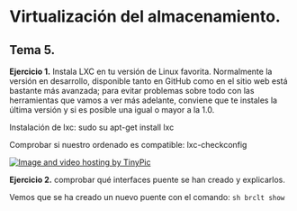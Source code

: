 # Virtualización del almacenamiento. 

## Tema 5.

**Ejercicio 1.** Instala LXC en tu versión de Linux favorita. Normalmente la versión en desarrollo, disponible tanto en GitHub como en el sitio web está bastante más avanzada; para evitar problemas sobre todo con las herramientas que vamos a ver más adelante, conviene que te instales la última versión y si es posible una igual o mayor a la 1.0.

Instalación de lxc: sudo su apt-get install lxc

Comprobar si nuestro ordenado es compatible: lxc-checkconfig

<a href="http://es.tinypic.com?ref=25po2s3" target="_blank"><img src="http://i58.tinypic.com/25po2s3.png" border="0" alt="Image and video hosting by TinyPic"></a>

**Ejercicio 2.** comprobar qué interfaces puente se han creado y explicarlos.

Vemos que se ha creado un nuevo puente con el comando: ```sh brclt show ```
